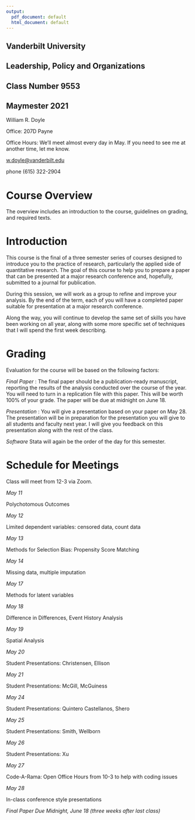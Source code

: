```yaml
---
output:
  pdf_document: default
  html_document: default
---
```

## Vanderbilt University
## Leadership, Policy and Organizations
## Class Number 9553
## Maymester 2021


William R. Doyle

Office: 207D Payne

Office Hours: We’ll meet almost every day in May. If you need to see me at another time, let me know.

w.doyle@vanderbilt.edu

phone (615) 322-2904

# Course Overview
The overview includes an introduction to the course, guidelines on grading, and required texts.

# Introduction
This course is the final of a three semester series of courses designed to introduce you to the practice of research, particularly the applied side of quantitative research. The goal of this course to help you to prepare a paper that can be presented at a major research conference and, hopefully, submitted to a journal for publication.

During this session, we will work as a group to refine and improve your analysis. By the end of the term, each of you will have a completed paper suitable for presentation at a major research conference.

Along the way, you will continue to develop the same set of skills you have been working on all year, along with some more specific set of techniques that I will spend the first week describing.

# Grading
Evaluation for the course will be based on the following factors:

 *Final Paper* : The final paper should be a publication-ready
  manuscript, reporting the results of the analysis conducted over the
  course of the year. You will need to turn in a replication file with
  this paper. This will be worth 100% of your grade. The paper will be
  due at midnight on June 18.

*Presentation* : You will give a presentation based on your paper on
 May 28. The presentation will be in preparation for the presentation
 you will give to all students and faculty next year. I will give
 you feedback on this presentation along with the rest of the class.

*Software*
Stata will again be the order of the day for this semester.

# Schedule for Meetings
Class will meet from 12-3 via Zoom.

*May   11*

Polychotomous Outcomes

*May 12*

Limited dependent variables: censored data, count data

*May 13*

Methods for Selection Bias: Propensity Score Matching

*May 14*

Missing data, multiple imputation

*May 17*

Methods for latent variables

*May 18*

Difference in Differences, Event History Analysis

*May 19*

Spatial Analysis

*May 20*

Student Presentations: Christensen, Ellison

*May 21*

Student Presentations: McGill, McGuiness

*May 24*

Student Presentations: Quintero Castellanos, Shero

*May 25*

Student Presentations: Smith, Wellborn

*May 26*

Student Presentations: Xu

*May 27*

Code-A-Rama: Open Office Hours from 10-3 to help with coding issues

*May 28*

In-class conference style presentations


*Final Paper Due Midnight, June 18 (three weeks after last class)*
